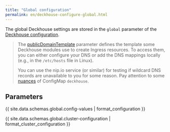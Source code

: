```yaml
---
title: "Global configuration"
permalink: en/deckhouse-configure-global.html
---
```


The global Deckhouse settings are stored in the `global` parameter of the [Deckhouse configuration](./#deckhouse-configuration).

> The [publicDomainTemplate](#parameters-modules-publicdomaintemplate) parameter defines the template some Deckhouse modules use to create Ingress resources. To access them, you can either configure your DNS or add the DNS mappings locally (e.g., in the `/etc/hosts` file in Linux).
>
> You can use the nip.io service (or similar) for testing if wildcard DNS records are unavailable to you for some reason.
> Pay attention to some [nuances](./#deckhouse-configuration) of ConfigMap `deckhouse`.

## Parameters

{{ site.data.schemas.global.config-values | format_configuration }}

{{ site.data.schemas.global.cluster-configuration | format_cluster_configuration }}
